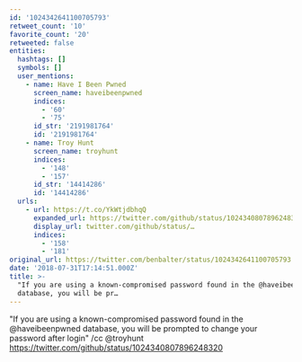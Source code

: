 ```yaml
---
id: '1024342641100705793'
retweet_count: '10'
favorite_count: '20'
retweeted: false
entities:
  hashtags: []
  symbols: []
  user_mentions:
    - name: Have I Been Pwned
      screen_name: haveibeenpwned
      indices:
        - '60'
        - '75'
      id_str: '2191981764'
      id: '2191981764'
    - name: Troy Hunt
      screen_name: troyhunt
      indices:
        - '148'
        - '157'
      id_str: '14414286'
      id: '14414286'
  urls:
    - url: https://t.co/YkWtjdbhqQ
      expanded_url: https://twitter.com/github/status/1024340807896248320
      display_url: twitter.com/github/status/…
      indices:
        - '158'
        - '181'
original_url: https://twitter.com/benbalter/status/1024342641100705793
date: '2018-07-31T17:14:51.000Z'
title: >-
  "If you are using a known-compromised password found in the @haveibeenpwned
  database, you will be pr…
---
```


"If you are using a known-compromised password found in the @haveibeenpwned database, you will be prompted to change your password after login" /cc @troyhunt https://twitter.com/github/status/1024340807896248320